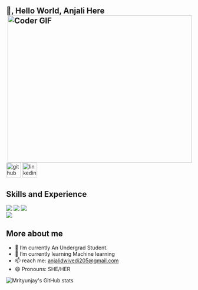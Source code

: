 ## 👋, Hello World, Anjali Here                                         <img align="right" src="https://user-images.githubusercontent.com/40417995/154032668-e6d984dc-9048-438b-a21d-eb425437007e.gif" alt="Coder GIF" width="500" height="400">
[<img src='https://www.iconsdb.com/icons/preview/white/github-10-xxl.png' alt='github' height='40'>](https://github.com/anjaliidwivedi)                  [<img src='https://www.iconsdb.com/icons/preview/white/linkedin-6-xxl.png' alt='linkedin' height='40'>](https://www.linkedin.com/in/anjali-dwivedi-33b8a1191/)                                       
## Skills and Experience                                                             
                                                
 ![](https://img.shields.io/badge/Machine%20Learning-%3C%2F%3E-blueviolet) 
 ![](https://img.shields.io/badge/Core%20Java-%3C%2F%3E-yellow) 
 ![](https://img.shields.io/badge/Python-%7C-0%2C%2022%2C%20100)      
 ![](https://img.shields.io/badge/SQL-%7C-orange)        
                
 ## More about me            
    
 - 🔭 I’m currently An Undergrad Student.                                                      
 - 🌱 I’m currently learning Machine learning  
 - 📫  reach me: anjalidwivedi205@gmail.com
 - 😄 Pronouns: SHE/HER
    



  ![Mrityunjay's GitHub stats](https://github-readme-stats.vercel.app/api?username=anjaliidwivedi&theme=gotham_icons=true)       
